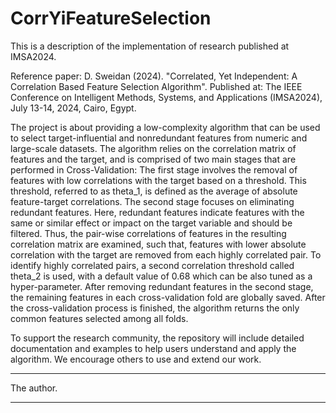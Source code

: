 # CorrYiFeatureSelection

This is a description of the implementation of research published at IMSA2024.

Reference paper: 
D. Sweidan (2024). "Correlated, Yet Independent: A Correlation Based Feature Selection Algorithm". 
Published at: The IEEE Conference on Intelligent Methods, Systems, and Applications (IMSA2024), July 13-14, 2024, Cairo, Egypt.

The project is about providing a low-complexity algorithm that can be used to select target-influential and nonredundant features from numeric and large-scale datasets.
The algorithm relies on the correlation matrix of features and the target, and is comprised of two main stages that are performed in Cross-Validation:
The first stage involves the removal of features with low correlations with the target based on a threshold. This threshold, referred to as theta_1, is defined as the average of absolute feature-target correlations.
The second stage focuses on eliminating redundant features. Here, redundant features indicate features with the same or similar effect or impact on the target variable and should be filtered. 
Thus, the pair-wise correlations of features in the resulting correlation matrix are examined, such that, features with lower absolute correlation with the target are removed from each highly correlated pair.
To identify highly correlated pairs, a second correlation threshold called theta_2 is used, with a default value of 0.68 which can be also tuned as a hyper-parameter. 
After removing redundant features in the second stage, the remaining features in each cross-validation fold are globally saved.
After the cross-validation process is finished, the algorithm returns the only common features selected among all folds. 

To support the research community, the repository will include detailed documentation and examples to help users understand and apply the algorithm. 
We encourage others to use and extend our work.

***********************
The author.
***********************
